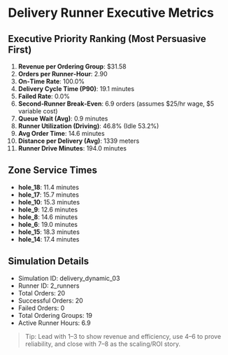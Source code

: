 # Delivery Runner Executive Metrics

## Executive Priority Ranking (Most Persuasive First)
1. **Revenue per Ordering Group**: $31.58
2. **Orders per Runner‑Hour**: 2.90
3. **On‑Time Rate**: 100.0%
4. **Delivery Cycle Time (P90)**: 19.1 minutes
5. **Failed Rate**: 0.0%
6. **Second‑Runner Break‑Even**: 6.9 orders (assumes $25/hr wage, $5 variable cost)
7. **Queue Wait (Avg)**: 0.9 minutes
8. **Runner Utilization (Driving)**: 46.8% (Idle 53.2%)
9. **Avg Order Time**: 14.6 minutes
10. **Distance per Delivery (Avg)**: 1339 meters
11. **Runner Drive Minutes**: 194.0 minutes

## Zone Service Times
- **hole_18**: 11.4 minutes
- **hole_17**: 15.7 minutes
- **hole_10**: 15.3 minutes
- **hole_9**: 12.6 minutes
- **hole_8**: 14.6 minutes
- **hole_6**: 19.0 minutes
- **hole_15**: 18.3 minutes
- **hole_14**: 17.4 minutes


## Simulation Details
- Simulation ID: delivery_dynamic_03
- Runner ID: 2_runners
- Total Orders: 20
- Successful Orders: 20
- Failed Orders: 0
- Total Ordering Groups: 19
- Active Runner Hours: 6.9

> Tip: Lead with 1–3 to show revenue and efficiency, use 4–6 to prove reliability, and close with 7–8 as the scaling/ROI story.
